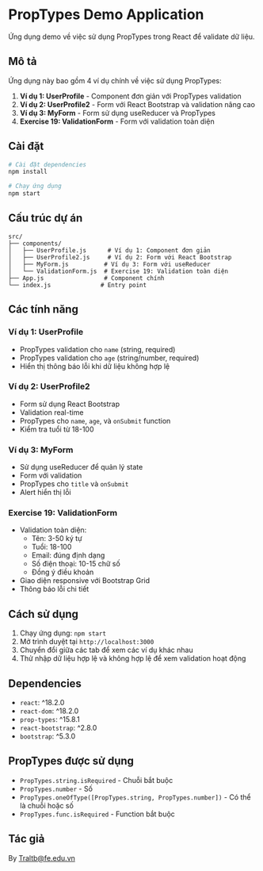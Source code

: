 # PropTypes Demo Application

Ứng dụng demo về việc sử dụng PropTypes trong React để validate dữ liệu.

## Mô tả

Ứng dụng này bao gồm 4 ví dụ chính về việc sử dụng PropTypes:

1. **Ví dụ 1: UserProfile** - Component đơn giản với PropTypes validation
2. **Ví dụ 2: UserProfile2** - Form với React Bootstrap và validation nâng cao
3. **Ví dụ 3: MyForm** - Form sử dụng useReducer và PropTypes
4. **Exercise 19: ValidationForm** - Form với validation toàn diện

## Cài đặt

```bash
# Cài đặt dependencies
npm install

# Chạy ứng dụng
npm start
```

## Cấu trúc dự án

```
src/
├── components/
│   ├── UserProfile.js      # Ví dụ 1: Component đơn giản
│   ├── UserProfile2.js     # Ví dụ 2: Form với React Bootstrap
│   ├── MyForm.js          # Ví dụ 3: Form với useReducer
│   └── ValidationForm.js  # Exercise 19: Validation toàn diện
├── App.js                 # Component chính
└── index.js              # Entry point
```

## Các tính năng

### Ví dụ 1: UserProfile
- PropTypes validation cho `name` (string, required)
- PropTypes validation cho `age` (string/number, required)
- Hiển thị thông báo lỗi khi dữ liệu không hợp lệ

### Ví dụ 2: UserProfile2
- Form sử dụng React Bootstrap
- Validation real-time
- PropTypes cho `name`, `age`, và `onSubmit` function
- Kiểm tra tuổi từ 18-100

### Ví dụ 3: MyForm
- Sử dụng useReducer để quản lý state
- Form với validation
- PropTypes cho `title` và `onSubmit`
- Alert hiển thị lỗi

### Exercise 19: ValidationForm
- Validation toàn diện:
  - Tên: 3-50 ký tự
  - Tuổi: 18-100
  - Email: đúng định dạng
  - Số điện thoại: 10-15 chữ số
  - Đồng ý điều khoản
- Giao diện responsive với Bootstrap Grid
- Thông báo lỗi chi tiết

## Cách sử dụng

1. Chạy ứng dụng: `npm start`
2. Mở trình duyệt tại `http://localhost:3000`
3. Chuyển đổi giữa các tab để xem các ví dụ khác nhau
4. Thử nhập dữ liệu hợp lệ và không hợp lệ để xem validation hoạt động

## Dependencies

- `react`: ^18.2.0
- `react-dom`: ^18.2.0
- `prop-types`: ^15.8.1
- `react-bootstrap`: ^2.8.0
- `bootstrap`: ^5.3.0

## PropTypes được sử dụng

- `PropTypes.string.isRequired` - Chuỗi bắt buộc
- `PropTypes.number` - Số
- `PropTypes.oneOfType([PropTypes.string, PropTypes.number])` - Có thể là chuỗi hoặc số
- `PropTypes.func.isRequired` - Function bắt buộc

## Tác giả

By Traltb@fe.edu.vn 